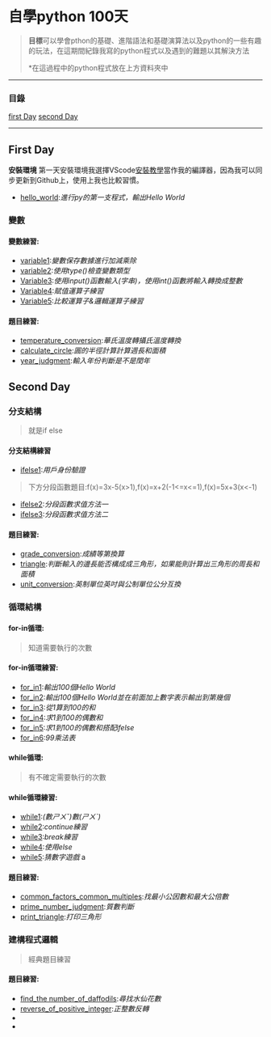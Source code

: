 # 自學python 100天
> **目標**可以學會pthon的基礎、進階語法和基礎演算法以及python的一些有趣的玩法，在這期間紀錄我寫的python程式以及遇到的難題以其解決方法
>
>*在這過程中的python程式放在上方資料夾中
***
### 目錄
[first Day](https://github.com/charlie960906/python-self-study?tab=readme-ov-file#first-day "第一天")
[second Day](https://github.com/charlie960906/python-self-study/tree/main?tab=readme-ov-file#second-day "第二天")
***
## First Day
**安裝環境**
第一天安裝環境我選擇VScode[安裝教學](https://sites.google.com/view/hyjdevelop-charlie960906/%E7%A8%8B%E5%BC%8F%E6%95%99%E5%AD%B8/c/vscode/vscode%E7%92%B0%E5%A2%83%E5%AE%89%E8%A3%9D)當作我的編譯器，因為我可以同步更新到Github上，使用上我也比較習慣。
- [hello_world](https://github.com/charlie960906/python-self-study/blob/main/Day1-15/Day1/hello_world.py):*進行py的第一支程式，輸出Hello World*
### 變數
#### 變數練習:
- [variable1](https://github.com/charlie960906/python-self-study/blob/main/Day1-15/Day1/variable/practise/variable1.py):*變數保存數據進行加減乘除*
- [variable2](https://github.com/charlie960906/python-self-study/blob/main/Day1-15/Day1/variable/practise/variable2.py):*使用type()檢查變數類型*
- [Variable3](https://github.com/charlie960906/python-self-study/blob/main/Day1-15/Day1/variable/practise/variable3.py):*使用input()函數輸入(字串)，使用int()函數將輸入轉換成整數*
- [Variable4](https://github.com/charlie960906/python-self-study/blob/main/Day1-15/Day1/variable/practise/variable4.py):*賦值運算子練習*
- [Variable5](https://github.com/charlie960906/python-self-study/blob/main/Day1-15/Day1/variable/practise/variable5.py):*比較運算子&邏輯運算子練習*
#### 題目練習:
- [temperature_conversion](https://github.com/charlie960906/python-self-study/blob/main/Day1-15/Day1/variable/topic/temperature_conversion.py):*華氏溫度轉攝氏溫度轉換*
- [calculate_circle](https://github.com/charlie960906/python-self-study/blob/main/Day1-15/Day1/variable/topic/calculate_circle.py):*圓的半徑計算計算週長和面積*
- [year_judgment](https://github.com/charlie960906/python-self-study/blob/main/Day1-15/Day1/variable/topic/year_judgment.py):*輸入年份判斷是不是閏年*

## Second Day

### 分支結構
>就是if else
#### 分支結構練習
- [ifelse1](https://github.com/charlie960906/python-self-study/blob/main/Day1-15/Day1/branch_structure/practice/ifelse1.py):*用戶身份驗證*
>下方分段函數題目:f(x)=3x-5(x>1),f(x)=x+2(-1<=x<=1),f(x)=5x+3(x<-1) 
- [ifelse2](https://github.com/charlie960906/python-self-study/blob/main/Day1-15/Day1/branch_structure/practice/ifelse2.py):*分段函數求值方法一*
- [ifelse3](https://github.com/charlie960906/python-self-study/blob/main/Day1-15/Day1/branch_structure/practice/ifelse3.py):*分段函數求值方法二*
#### 題目練習:
- [grade_conversion](https://github.com/charlie960906/python-self-study/blob/main/Day1-15/Day1/branch_structure/topic/grade_conversion.py):*成績等第換算*
- [triangle](https://github.com/charlie960906/python-self-study/blob/main/Day1-15/Day1/branch_structure/topic/triangle.py):*判斷輸入的邊長能否構成成三角形，如果能則計算出三角形的周長和面積*
- [unit_conversion](https://github.com/charlie960906/python-self-study/blob/main/Day1-15/Day1/branch_structure/topic/unit_conversion.py):*英制單位英吋與公制單位公分互換*
### 循環結構
#### for-in循環:
> 知道需要執行的次數
#### for-in循環練習:
- [for_in1](https://github.com/charlie960906/python-self-study/blob/main/Day1-15/Day1/Loop%20structure/practice/for_in1.py):*輸出100個Hello World*
- [for_in2](https://github.com/charlie960906/python-self-study/blob/main/Day1-15/Day1/Loop%20structure/practice/for_in2.py):*輸出100個Hello World並在前面加上數字表示輸出到第幾個*
- [for_in3](https://github.com/charlie960906/python-self-study/blob/main/Day1-15/Day1/Loop%20structure/practice/for_in3.py):*從1算到100的和*
- [for_in4](https://github.com/charlie960906/python-self-study/blob/main/Day1-15/Day1/Loop%20structure/practice/for_in4.py):*求1到100的偶數和*
- [for_in5](https://github.com/charlie960906/python-self-study/blob/main/Day1-15/Day1/Loop%20structure/practice/for_in5.py):*求1到100的偶數和搭配ifelse*
- [for_in6](https://github.com/charlie960906/python-self-study/blob/main/Day1-15/Day1/Loop%20structure/practice/for_in6.py):*99乘法表*
#### while循環:
> 有不確定需要執行的次數
#### while循環練習:
- [while1](https://github.com/charlie960906/python-self-study/blob/main/Day1-15/Day1/Loop%20structure/practice/while1.py):*(數ㄕㄨˇ)數(ㄕㄨˋ)*
- [while2](https://github.com/charlie960906/python-self-study/blob/main/Day1-15/Day1/Loop%20structure/practice/while2.py):*continue練習*
- [while3](https://github.com/charlie960906/python-self-study/blob/main/Day1-15/Day1/Loop%20structure/practice/while3.py):*break練習*
- [while4](https://github.com/charlie960906/python-self-study/blob/main/Day1-15/Day1/Loop%20structure/practice/while4.py):*使用else*
- [while5](https://github.com/charlie960906/python-self-study/blob/main/Day1-15/Day1/Loop%20structure/practice/while5.py):*猜數字遊戲*
a
#### 題目練習:
- [common_factors_common_multiples]():*找最小公因數和最大公倍數*
- [prime_number_judgment]():*質數判斷*
- [print_triangle]():*打印三角形*

### 建構程式邏輯
> 經典題目練習
#### 題目練習:
- [find_the number_of_daffodils]():*尋找水仙花數*
- [reverse_of_positive_integer]():*正整數反轉*
- 
- 
